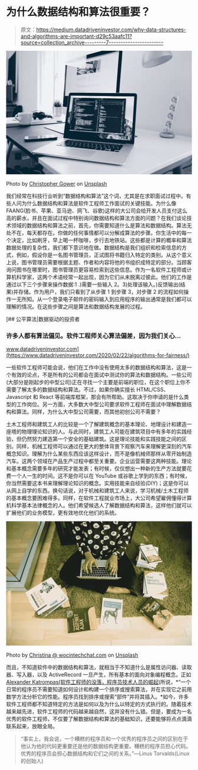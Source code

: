 # 为什么数据结构和算法很重要？

> 原文：<https://medium.datadriveninvestor.com/why-data-structures-and-algorithms-are-important-d29c53aafc11?source=collection_archive---------7----------------------->

![](img/068b641db317621f89988962bdbd731a.png)

Photo by [Christopher Gower](https://unsplash.com/@cgower?utm_source=medium&utm_medium=referral) on [Unsplash](https://unsplash.com?utm_source=medium&utm_medium=referral)

我们经常在科技行业听到“数据结构和算法”这个词，尤其是在求职面试过程中。有些人问为什么数据结构和算法是软件工程师工作面试的关键技能。为什么像 FAANG(脸书、苹果、亚马逊、网飞、谷歌)这样的大公司会给开发人员支付这么高的薪水，并且在面试过程中特别询问数据结构和算法方面的问题？在我们谈论技术领域的数据结构和算法之前，首先，你需要知道什么是算法和数据结构。算法无处不在，每天都存在。你做的任何事情都可以分解成算法的步骤。你生活中的每一个决定，比如刷牙，早上喝一杯咖啡，步行去地铁站。这些都是计算的概率和算法数据处理的复杂性，我们都下意识地在做。数据结构是我们组织和检索信息的方式，例如，假设你是一名图书管理员，正试图将书籍归入特定的类别。从这个意义上说，图书管理员需要根据主题、作者和内容将他的书组织成特定的部分。当顾客询问图书在哪里时，图书管理员更容易检索到这些信息。作为一名软件工程师或计算机科学家，这两个术语经常一起出现，因为它们从未脱离过彼此。他们的工作是通过以下三个步骤来操作数据:1 .)需要一些输入 2。3)处理该输入。)反馈输出(结果)并存储。作为用户，我们只看到了从步骤 1 到步骤 3，对步骤 2 的流程如何操作一无所知。从一个登录电子邮件的密码输入到应用程序的输出通常是我们都可以理解的情况。在这些步骤之间是算法和数据结构发展的过程。

[](https://www.datadriveninvestor.com/2020/02/22/algorithms-for-fairness/) [## 公平算法|数据驱动的投资者

### 许多人都有算法偏见。软件工程师关心算法偏差，因为我们关心…

www.datadriveninvestor.com](https://www.datadriveninvestor.com/2020/02/22/algorithms-for-fairness/) 

一些软件工程师可能会说，他们在工作中没有使用太多的数据结构和算法，这是一个有效的论点，不是所有的公司都会在面试中测试你的算法和数据结构。一些公司(大部分是刚起步的中型公司)正在寻找一个主要是前端的职位，在这个职位上你不需要了解太多的数据结构和算法。不过，如果你确实擅长 HTML/CSS、Javascript 和 React 等前端库框架，那会有所帮助。这取决于你申请的是什么类型的工作岗位。另一方面，大多数大中型公司要求软件工程师在面试中理解数据结构和算法。同样，为什么大中型公司需要，而其他初创公司不需要？

土木工程师和建筑工人的比较是一个了解建筑概念的基本理论、地理设计和建造一座塔的物理理论知识的人。与此同时，建筑工人可能在建筑项目中有多年的实践经验，但仍然努力建造第一个安全的基础建筑。这是理论技能和实践技能之间的区别。同样，机械工程师可以通过在更大的整体背景下观察汽车来理解更深刻的汽车概念知识。理解为什么某些东西应该这样设计，而不是像机械师那样从零开始制造汽车。这两个领域在产品生产过程中都至关重要。企业运营需要这两种技能。理论和基本概念需要多年的研究才能发表；有时候，仅仅想出一种新的生产方法就要花费一个人一生的时间。这不是你可以在 YouTube 或谷歌上学到的东西；有时候，你当然需要这本书来理解理论知识的概念。实用技能来自经验(DIY)；这是你可以从网上自学的东西。换句话说，对于机械和建筑工人来说，学习机械/土木工程师的基本概念要困难得多。同样，在软件工程就业市场上，大公司希望雇佣懂得计算机科学基本法律概念的人。他们希望候选人了解数据结构和算法，这样他们就可以扩展他们的业务模型，更有效地优化他们的系统。

![](img/c8f7b6fb4d1bb1b363fc44acd0367163.png)

Photo by [Christina @ wocintechchat.com](https://unsplash.com/@wocintechchat?utm_source=medium&utm_medium=referral) on [Unsplash](https://unsplash.com?utm_source=medium&utm_medium=referral)

而且，不知道软件中的数据结构和算法，就相当于不知道什么是属性访问器、读取器、写入器，以及 ActiveRecord 一旦产生，所有基本的面向对象编程概念。正如 [Alexander Katrompas(软件工程师的没落，程序员技术人员的崛起)](https://medium.com/@alexkatrompas/the-fall-of-the-software-engineer-the-rise-of-the-programmer-technician-451a572d28b0)所说，*“一个日常的程序员不需要知道如何设计和构建一个排序或搜索算法，并在实现它之前用数学方法分析它的性能。程序员找到排序或搜索“部件”并将其插入。*如今，许多软件工程师都不知道特定的方法是如何以及为什么以特定的方式执行的。随着技术越来越先进，软件工程师的代码越来越自然，这并没有什么错。但是，要成为一名优秀的软件工程师，不仅要了解数据结构和算法的基础知识，还要能够将点点滴滴联系起来，放眼全局。

> “事实上，我会说，一个糟糕的程序员和一个优秀的程序员之间的区别在于他认为他的代码更重要还是他的数据结构更重要。糟糕的程序员担心代码。优秀的程序员会担心数据结构和它们之间的关系。”—Linus Torvalds(Linux 的创始人)